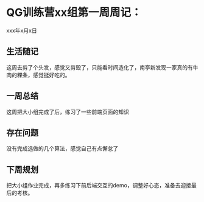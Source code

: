 # QG训练营xx组第一周周记：
xxx年x月x日

## 生活随记

这周去剪了个头发，感觉又剪毁了，只能看时间造化了，南亭新发现一家真的有牛肉的粿条，感觉挺好吃的。

## 一周总结

这周把大小组完成了后，练习了一些前端页面的知识

## 存在问题

没有完成选做的几个算法，感觉自己有点懈怠了

## 下周规划

把大小组作业完成，再多练习下前后端交互的demo，调整好心态，准备去迎接最后的考核。
